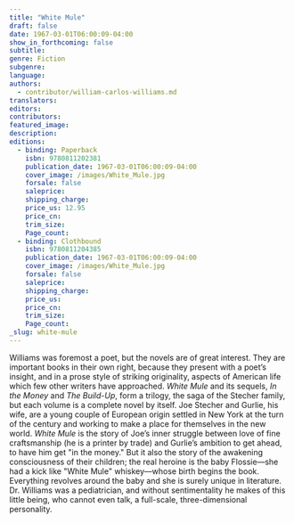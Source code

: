 ```yaml
---
title: "White Mule"
draft: false
date: 1967-03-01T06:00:09-04:00
show_in_forthcoming: false
subtitle:
genre: Fiction
subgenre:
language:
authors:
  - contributor/william-carlos-williams.md
translators:
editors:
contributors:
featured_image:
description:
editions:
  - binding: Paperback
    isbn: 9780811202381
    publication_date: 1967-03-01T06:00:09-04:00
    cover_image: /images/White_Mule.jpg
    forsale: false
    saleprice:
    shipping_charge:
    price_us: 12.95
    price_cn:
    trim_size:
    Page_count:
  - binding: Clothbound
    isbn: 9780811204385
    publication_date: 1967-03-01T06:00:09-04:00
    cover_image: /images/White_Mule.jpg
    forsale: false
    saleprice:
    shipping_charge:
    price_us:
    price_cn:
    trim_size:
    Page_count:
_slug: white-mule
---
```


Williams was foremost a poet, but the novels are of great interest. They are important books in their own right, because they present with a poet’s insight, and in a prose style of striking originality, aspects of American life which few other writers have approached. _White Mule_ and its sequels, _In the Money_ and _The Build-Up_, form a trilogy, the saga of the Stecher family, but each volume is a complete novel by itself. Joe Stecher and Gurlie, his wife, are a young couple of European origin settled in New York at the turn of the century and working to make a place for themselves in the new world. _White Mule_ is the story of Joe’s inner struggle between love of fine craftsmanship (he is a printer by trade) and Gurlie’s ambition to get ahead, to have him get "in the money." But it also the story of the awakening consciousness of their children; the real heroine is the baby Flossie––she had a kick like "White Mule" whiskey––whose birth begins the book. Everything revolves around the baby and she is surely unique in literature. Dr. Williams was a pediatrician, and without sentimentality he makes of this little being, who cannot even talk, a full-scale, three-dimensional personality.


